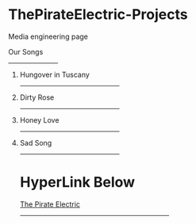 # ThePirateElectric-Projects
Media engineering page

<html>
  <title>ThePirateElectric</title>
  <head>
  </head>
  <body>
    <p align="Left"> Our Songs </p>
    <hr align="left" width="100px"/> 
  </body>
    <ol>
      <li>Hungover in Tuscany</li>
      <hr align="left" width="200px"/> 
      <li>Dirty Rose</li>
      <hr align="left" width="200px"/>
      <li>Honey Love</li>
      <hr align="left" width="200px"/>
      <li>Sad Song</li>
      <hr align="left" width="200px"/>
       <h1> HyperLink Below </h1>
   <a href="https://ThePirateElectric.com">
          The Pirate Electric </a>
          <hr align="left" width="300px"/>
  
  
  </html>
  
